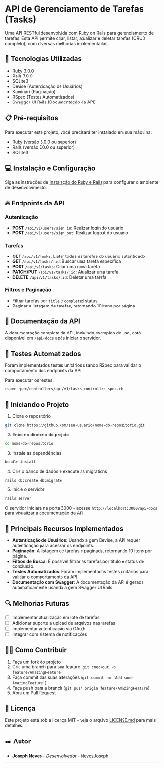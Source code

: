 # API de Gerenciamento de Tarefas (Tasks)

Uma API RESTful desenvolvida com Ruby on Rails para gerenciamento de tarefas. Esta API permite criar, listar, atualizar e deletar tarefas (CRUD completo), com diversas melhorias implementadas.

## 🚀 Tecnologias Utilizadas

- Ruby 3.0.0
- Rails 7.0.0
- SQLite3
- Devise (Autenticação de Usuários)
- Kaminari (Paginação)
- RSpec (Testes Automatizados)
- Swagger UI Rails (Documentação da API)

## 📋 Pré-requisitos

Para executar este projeto, você precisará ter instalado em sua máquina:

- Ruby (versão 3.0.0 ou superior)
- Rails (versão 7.0.0 ou superior)
- SQLite3

## 💻 Instalação e Configuração

Siga as instruções de [Instalação do Ruby e Rails](https://github.com/seu-usuario/nome-do-repositorio/blob/main/docs/instalacao.md) para configurar o ambiente de desenvolvimento.

## 🔥 Endpoints da API

### Autenticação
- **POST** `/api/v1/users/sign_in`: Realizar login do usuário
- **POST** `/api/v1/users/sign_out`: Realizar logout do usuário

### Tarefas
- **GET** `/api/v1/tasks`: Listar todas as tarefas do usuário autenticado
- **GET** `/api/v1/tasks/:id`: Buscar uma tarefa específica
- **POST** `/api/v1/tasks`: Criar uma nova tarefa
- **PATCH/PUT** `/api/v1/tasks/:id`: Atualizar uma tarefa
- **DELETE** `/api/v1/tasks/:id`: Deletar uma tarefa

### Filtros e Paginação
- Filtrar tarefas por `title` e `completed` status
- Paginar a listagem de tarefas, retornando 10 itens por página

## 🎯 Documentação da API

A documentação completa da API, incluindo exemplos de uso, está disponível em `/api-docs` após iniciar o servidor.

## 🧪 Testes Automatizados

Foram implementados testes unitários usando RSpec para validar o comportamento dos endpoints da API.

Para executar os testes:
```bash
rspec spec/controllers/api/v1/tasks_controller_spec.rb
```

## 🚀 Iniciando o Projeto

1. Clone o repositório
```bash
git clone https://github.com/seu-usuario/nome-do-repositorio.git
```

2. Entre no diretório do projeto
```bash
cd nome-do-repositorio
```

3. Instale as dependências
```bash
bundle install
```

4. Crie o banco de dados e execute as migrations
```bash
rails db:create db:migrate
```

5. Inicie o servidor
```bash
rails server
```

O servidor iniciará na porta 3000 - acesse `http://localhost:3000/api-docs` para visualizar a documentação da API.

## 🔄 Principais Recursos Implementados

- **Autenticação de Usuários**: Usando a gem Devise, a API requer autenticação para acessar os endpoints.
- **Paginação**: A listagem de tarefas é paginada, retornando 10 itens por página.
- **Filtros de Busca**: É possível filtrar as tarefas por título e status de conclusão.
- **Testes Automatizados**: Foram implementados testes unitários para validar o comportamento da API.
- **Documentação com Swagger**: A documentação da API é gerada automaticamente usando a gem Swagger UI Rails.

## 🔍 Melhorias Futuras

- [ ] Implementar atualização em lote de tarefas
- [ ] Adicionar suporte a upload de arquivos nas tarefas
- [ ] Implementar autenticação via OAuth
- [ ] Integrar com sistema de notificações

## 👨‍💻 Como Contribuir

1. Faça um fork do projeto
2. Crie uma branch para sua feature (`git checkout -b feature/AmazingFeature`)
3. Faça commit das suas alterações (`git commit -m 'Add some AmazingFeature'`)
4. Faça push para a branch (`git push origin feature/AmazingFeature`)
5. Abra um Pull Request

## 📄 Licença

Este projeto está sob a licença MIT - veja o arquivo [LICENSE.md](LICENSE.md) para mais detalhes.

## ✒️ Autor

* **Joseph Neves** - *Desenvolvedor* - [NevesJoseph](https://github.com/NevesJoseph)

---
